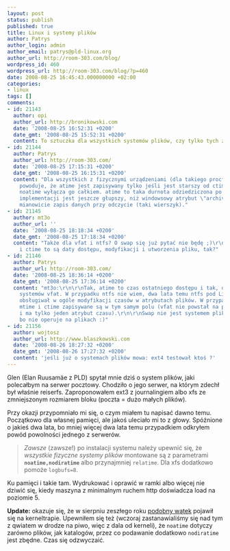 ```yaml
---
layout: post
status: publish
published: true
title: Linux i systemy plików
author: Patrys
author_login: admin
author_email: patrys@pld-linux.org
author_url: http://room-303.com/blog/
wordpress_id: 460
wordpress_url: http://room-303.com/blog/?p=460
date: 2008-08-25 16:45:43.000000000 +02:00
categories:
- linux
tags: []
comments:
- id: 21143
  author: opi
  author_url: http://bronikowski.com
  date: '2008-08-25 16:52:31 +0200'
  date_gmt: '2008-08-25 15:52:31 +0200'
  content: To sztuczka dla wszystkich systemów plików, czy tylko tych z journalingiem?
- id: 21144
  author: Patrys
  author_url: http://room-303.com/
  date: '2008-08-25 17:15:31 +0200'
  date_gmt: '2008-08-25 16:15:31 +0200'
  content: "Dla wszystkich z fizycznymi urządzeniami (dla takiego procfs nie ma sensu).\r\n\r\nrelatime
    powoduje, że atime jest zapisywany tylko jeśli jest starszy od ctime albo mtime.
    noatime wyłącza go całkiem. atime to taka durnota odziedziczona po Uniksie i w
    implementacji jest jeszcze głupszy, niż windowsowy atrybut \"archive\". Powoduje
    mianowicie zapis danych przy odczycie (taki wierszyk)."
- id: 21145
  author: mt3o
  author_url: ''
  date: '2008-08-25 18:18:34 +0200'
  date_gmt: '2008-08-25 17:18:34 +0200'
  content: "Także dla vfat i ntfs? O swap się już pytać nie będę ;)\r\natime, mtime
    i ctime to są daty dostępu, modyfikacji i utworzenia pliku, tak?"
- id: 21146
  author: Patrys
  author_url: http://room-303.com/
  date: '2008-08-25 18:36:14 +0200'
  date_gmt: '2008-08-25 17:36:14 +0200'
  content: "mt3o:\r\n\r\nTak, atime to czas ostatniego dostępu i tak, dotyczy to też
    systemów vfat. W przypadku ntfs nie wiem, dwa lata temu ntfs pod Linuksem nie
    obsługiwał w ogóle modyfikacji czasów w atrybutach plików. W przypadku vfat atime,
    mtime i ctime zapisywane są w tym samym polu (vfat nie powstał na potrzeby Uniksa
    i ma tylko jeden atrybut czasu).\r\n\r\nSwap nie jest systemem plików sensu stricte,
    bo nie operuje na plikach :)"
- id: 21156
  author: wojtosz
  author_url: http://www.blaszkowski.com
  date: '2008-08-26 18:27:32 +0200'
  date_gmt: '2008-08-26 17:27:32 +0200'
  content: 'jeśli już o systemach plików mowa: ext4 testował ktoś ?'
---
```

<p>Glen (Elan Ruusamäe z PLD) spytał mnie dziś o system plików, jaki polecałbym na serwer pocztowy. Chodziło o jego serwer, na którym zdechł był właśnie reiserfs. Zaproponowałem ext3 z journalingiem albo xfs ze zmniejszonym rozmiarem bloku (poczta = dużo małych plików).</p>

<p>Przy okazji przypomniało mi się, o czym miałem tu napisać dawno temu. Początkowo dla własnej pamięci, ale jakoś uleciało mi to z głowy. Spóźnione o jakieś dwa lata, bo mniej więcej dwa lata temu przypadkiem odkryłem powód powolności jednego z serwerów.</p>

<blockquote><p><em>Zawsze</em> (zawsze!) po instalacji systemu należy upewnić się, że <em>wszystkie fizyczne systemy plików</em> montowane są z parametrami <strong><code>noatime,nodiratime</code></strong> albo przynajmniej <code>relatime</code>. Dla xfs dodatkowo pomoże <code>logbufs=8</code>.</p></blockquote>

<p>Ku pamięci i takie tam. Wydrukować i oprawić w ramki albo więcej nie dziwić się, kiedy maszyna z minimalnym ruchem http doświadcza load na poziomie 5.</p>

<p><strong>Update:</strong> okazuje się, że w sierpniu zeszłego roku <a href="http://kerneltrap.org/node/14148">podobny wątek</a> pojawił się na kerneltrapie. Upewniłem się też (wczoraj zastanawialiśmy się nad tym z qwiatem w drodze na piwo, więc z dala od kerneli), że <code>noatime</code> dotyczy zarówno plików, jak katalogów, przez co podawanie dodatkowo <code>nodiratime</code> jest zbędne. Czas się odzwyczaić.</p>
